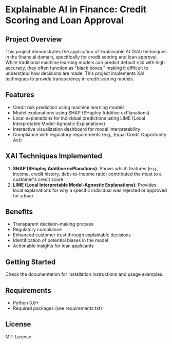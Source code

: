 # Explainable AI in Finance: Credit Scoring and Loan Approval

## Project Overview
This project demonstrates the application of Explainable AI (XAI) techniques in the financial domain, specifically for credit scoring and loan approval. While traditional machine learning models can predict default risk with high accuracy, they often function as "black boxes," making it difficult to understand how decisions are made. This project implements XAI techniques to provide transparency in credit scoring models.

## Features
- Credit risk prediction using machine learning models
- Model explanations using SHAP (SHapley Additive exPlanations)
- Local explanations for individual predictions using LIME (Local Interpretable Model-Agnostic Explanations)
- Interactive visualization dashboard for model interpretability
- Compliance with regulatory requirements (e.g., Equal Credit Opportunity Act)

## XAI Techniques Implemented
1. **SHAP (SHapley Additive exPlanations)**: Shows which features (e.g., income, credit history, debt-to-income ratio) contributed the most to a customer's credit score
2. **LIME (Local Interpretable Model-Agnostic Explanations)**: Provides local explanations for why a specific individual was rejected or approved for a loan

## Benefits
- Transparent decision-making process
- Regulatory compliance
- Enhanced customer trust through explainable decisions
- Identification of potential biases in the model
- Actionable insights for loan applicants

## Getting Started
Check the documentation for installation instructions and usage examples.

## Requirements
- Python 3.8+
- Required packages (see requirements.txt)

## License
MIT License
 
